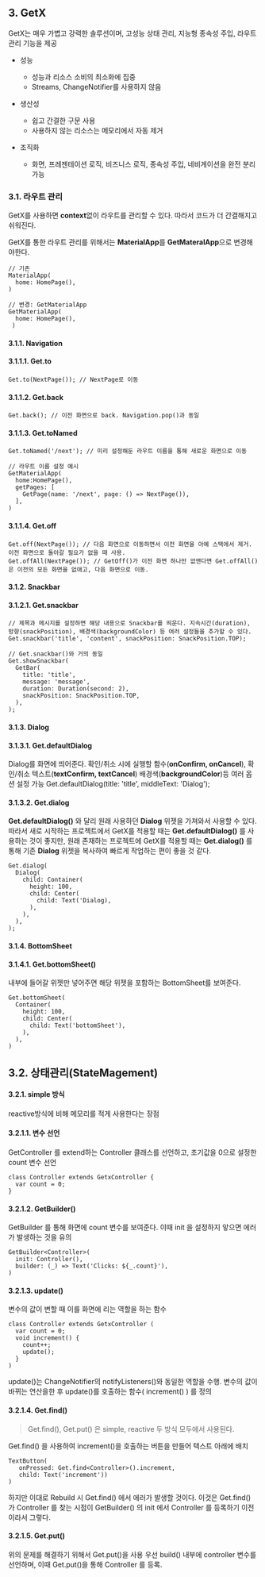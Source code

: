 ## 3. GetX

GetX는 매우 가볍고 강력한 솔루션이며, 고성능 상태 관리, 지능형 종속성 주입, 라우트 관리 기능을 제공
* 성능
  * 성능과 리소스 소비의 최소화에 집중
  * Streams, ChangeNotifier를 사용하지 않음
* 생산성
  * 쉽고 간결한 구문 사용
  * 사용하지 않는 리소스는 메모리에서 자동 제거

* 조직화
  * 화면, 프레젠테이션 로직, 비즈니스 로직, 종속성 주입, 네비게이션을 완전 분리 가능

### 3.1. 라우트 관리
GetX를 사용하면 **context**없이 라우트를 관리할 수 있다. 따라서 코드가 더 간결해지고 쉬워진다.

GetX를 통한 라우트 관리를 위해서는 **MaterialApp**를 **GetMateralApp**으로 변경해야한다.

    // 기존
    MaterialApp(
      home: HomePage(),
    )
    
    // 변경: GetMaterialApp
    GetMaterialApp(
      home: HomePage(),
     )
#### 3.1.1. Navigation
#### 3.1.1.1. Get.to

    Get.to(NextPage()); // NextPage로 이동

#### 3.1.1.2. Get.back

    Get.back(); // 이전 화면으로 back. Navigation.pop()과 동일

#### 3.1.1.3. Get.toNamed

    Get.toNamed('/next'); // 미리 설정해둔 라우트 이름을 통해 새로운 화면으로 이동
    
    // 라우트 이름 설정 예시
    GetMaterialApp(
      home:HomePage(),
      getPages: [
        GetPage(name: '/next', page: () => NextPage()),
      ],
    )
    
#### 3.1.1.4. Get.off

    Get.off(NextPage()); // 다음 화면으로 이동하면서 이전 화면을 아예 스택에서 제거. 이전 화면으로 돌아갈 필요가 없을 때 사용.
    Get.offAll(NextPage()); // GetOff()가 이전 화면 하나만 없앤다면 Get.offAll()은 이전의 모든 화면을 없애고, 다음 화면으로 이동.
    
#### 3.1.2. Snackbar
#### 3.1.2.1. Get.snackbar

    // 제목과 메시지를 설정하면 해당 내용으로 Snackbar를 띄운다. 지속시간(duration), 방향(snackPosition), 배경색(backgroundColor) 등 여러 설정들을 추가할 수 있다.
    Get.snackbar('title', 'content', snackPosition: SnackPosition.TOP);
    
    // Get.snackbar()와 거의 동일
    Get.showSnackbar(
      GetBar(
        title: 'title',
        message: 'message',
        duration: Duration(second: 2),
        snackPosition: SnackPosition.TOP,
      ),
    );
    
#### 3.1.3. Dialog
#### 3.1.3.1. Get.defaultDialog
Dialog를 화면에 띄어준다. 확인/취소 시에 실행할 함수(**onConfirm, onCancel**), 확인/취소 텍스트(**textConfirm, textCancel**) 배경색(**backgroundColor**)등 여러 옵션 설정 가능
    Get.defaultDialog(title: 'title', middleText: 'Dialog');
    
#### 3.1.3.2. Get.dialog
**Get.defaultDialog()** 와 달리 원래 사용하던 **Dialog** 위젯을 가져와서 사용할 수 있다.
따라서 새로 시작하는 프로젝트에서 GetX를 적용할 때는 **Get.defaultDialog()** 를 사용하는 것이 좋지만, 원래 존재하는 프로젝트에 GetX를 적용할 때는 **Get.dialog()** 를 통해 기존 **Dialog** 위젯을 복사하여 빠르게 작업하는 편이 좋을 것 같다.

    Get.dialog(
      Dialog(
        child: Container(
          height: 100,
          child: Center(
            child: Text('Dialog),
          ),
        ),
      ),
    );
    
#### 3.1.4. BottomSheet
#### 3.1.4.1. Get.bottomSheet()
내부에 들어갈 위젯만 넣어주면 해당 위젯을 포함하는 BottomSheet를 보여준다.

    Get.bottomSheet(
      Container(
        height: 100,
        child: Center(
          child: Text('bottomSheet'),
        ),
      ),
    )

## 3.2. 상태관리(StateMagement)
#### 3.2.1. simple 방식
reactive방식에 비해 메모리를 적게 사용한다는 장점

#### 3.2.1.1. 변수 선언
GetController 를 extend하는 Controller 클래스를 선언하고, 초기값을 0으로 설정한 count 변수 선언
  
    class Controller extends GetxController {
      var count = 0;
    }
  
#### 3.2.1.2. GetBuilder()
GetBuilder 를 통해 화면에 count 변수를 보여준다. 이때 init 을 설정하지 앟으면 에러가 발생하는 것을 유의

    GetBuilder<Controller>(
      init: Controller(),
      builder: (_) => Text('Clicks: ${_.count}'),
    )

#### 3.2.1.3. update()
변수의 값이 변할 때 이를 화면에 리는 역할을 하는 함수

    class Controller extends GetxController (
      var count = 0;
      void increment() {
        count++;
        update();
      }
    )
update()는 ChangeNotifier의 notifyListeners()와 동일한 역할을 수행. 변수의 값이 바뀌는 연산을한 후 update()를 호출하는 함수( increment() ) 를 정의

#### 3.2.1.4. Get.find()

> Get.find(), Get.put() 은 simple, reactive 두 방식 모두에서 사용된다.

Get.find() 을 사용하여 increment()을 호출하는 버튼을 만들어 텍스트 아래에 배치

    TextButton(
       onPressed: Get.find<Controller>().increment,
       child: Text('increment')) 
    )

하지만 이대로 Rebuild 시 Get.find<Controller>() 에서 에러가 발생할 것이다.
  이것은 Get.find<Controller>() 가 Controller 를 찾는 시점이 GetBuilder() 의 init 에서 Controller 를 등록하기 이전이라서 그렇다.

 #### 3.2.1.5. Get.put()
   위의 문제를 해결하기 위해서 Get.put()을 사용
   우선 build() 내부에 controller 변수를 선언하며, 이때 Get.put()을 통해 Controller 를 등록.
 
